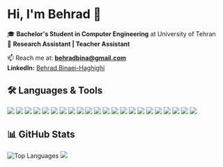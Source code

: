 # Hi, I'm Behrad 👋  

🎓 **Bachelor's Student in Computer Engineering** at University of Tehran  
🔬 **Research Assistant | Teacher Assistant**  

📫 Reach me at: **behradbina@gmail.com**  
**LinkedIn:** [Behrad Binaei-Haghighi](https://www.linkedin.com/in/behrad-binaei-haghighi/)

## 🛠️ Languages & Tools  

<p>
  <!-- Programming Languages -->
  <img src="https://img.shields.io/badge/Python-3776AB?logo=python&logoColor=white" />
  <img src="https://img.shields.io/badge/C-00599C?logo=c&logoColor=white" />
  <img src="https://img.shields.io/badge/C++-00599C?logo=cplusplus&logoColor=white" />
  <img src="https://img.shields.io/badge/Java-ED8B00?logo=openjdk&logoColor=white" />
  <img src="https://img.shields.io/badge/Verilog-8A2BE2?logoColor=white" />
  
  <!-- Version Control -->
  <img src="https://img.shields.io/badge/Git-F05032?logo=git&logoColor=white" />
  <img src="https://img.shields.io/badge/GitHub-181717?logo=github&logoColor=white" />
  
  <!-- Databases -->
  <img src="https://img.shields.io/badge/SQL-4479A1?logo=postgresql&logoColor=white" />
  <img src="https://img.shields.io/badge/MySQL-4479A1?logo=mysql&logoColor=white" />

  <img src="https://img.shields.io/badge/ChromaDB-6E56CF?logo=chromadb&logoColor=white" />
  <img src="https://img.shields.io/badge/Elasticsearch-005571?logo=elasticsearch&logoColor=white" />

  <img src="https://img.shields.io/badge/Apache%20Spark-E25A1C?logo=apachespark&logoColor=white" />
  <img src="https://img.shields.io/badge/Kafka-231F20?logo=apachekafka&logoColor=white" />
  <img src="https://img.shields.io/badge/Hadoop-FF7A00?logo=apachehadoop&logoColor=white" />
  
  <img src="https://img.shields.io/badge/OpenCV-5C3EE8?logo=opencv&logoColor=white" />
  <img src="https://img.shields.io/badge/YOLO-00FFFF?logo=yolo&logoColor=black" />

  <img src="https://img.shields.io/badge/LangChain-00B050?logo=langchain&logoColor=white" />

  <img src="https://img.shields.io/badge/Scikit--Learn-F7931E?logo=scikitlearn&logoColor=white" />
  <img src="https://img.shields.io/badge/TensorFlow-FF6F00?logo=tensorflow&logoColor=white" />
  <img src="https://img.shields.io/badge/PyTorch-EE4C2C?logo=pytorch&logoColor=white" />
  
  <img src="https://img.shields.io/badge/Docker-2496ED?logo=docker&logoColor=white" />
  <img src="https://img.shields.io/badge/Linux-FCC624?logo=linux&logoColor=black" />
</p>


## 📊 GitHub Stats
![Top Languages](https://github-readme-stats.vercel.app/api/top-langs/?username=behradbina&layout=compact&theme=radical) 
<img src="https://github-readme-stats.vercel.app/api?username=behradbina&show_icons=true&theme=dark" />
